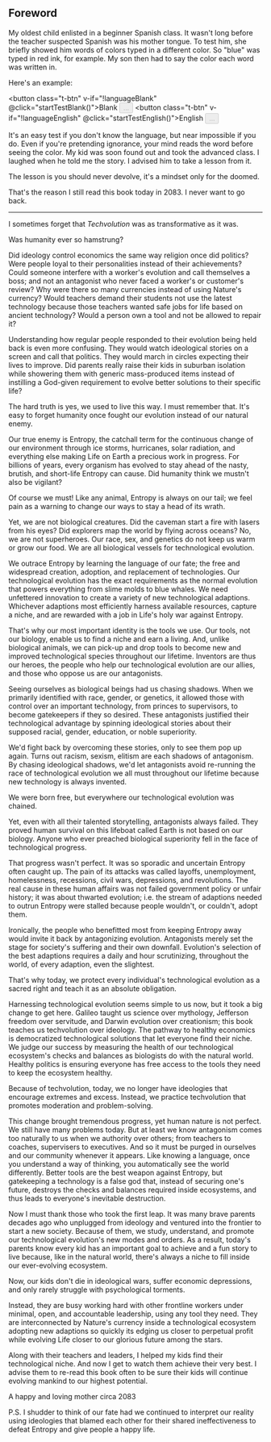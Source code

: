 ## Foreword

My oldest child enlisted in a beginner Spanish class. It wasn't long before the teacher suspected Spanish was his mother tongue. To test him, she briefly showed him words of colors typed in a different color. So "blue" was typed in red ink, for example. My son then had to say the color each word was written in. 

Here's an example:

<button class="t-btn" v-if="!languageBlank" @click="startTestBlank()">Blank</button>
<button class="t-btn-disabled" v-if="languageBlank" disabled>...</button>
<button class="t-btn" v-if="!languageEnglish" @click="startTestEnglish()">English</button> 
<button class="t-btn-disabled" v-if="languageEnglish" disabled>...</button>

<div class="language-test">
  <p v-if="languageBlank" id="wordBlank"></p>
  <p v-if="languageEnglish" id="wordEnglish"></p>
</div>
  
It's an easy test if you don't know the language, but near impossible if you do. Even if you're pretending ignorance, your mind reads the word before seeing the color. My kid was soon found out and took the advanced class. I laughed when he told me the story. I advised him to take a lesson from it.

The lesson is you should never devolve, it's a mindset only for the doomed.

That's the reason I still read this book today in 2083. I never want to go back.

---

I sometimes forget that _Techvolution_ was as transformative as it was.

Was humanity ever so hamstrung? 

Did ideology control economics the same way religion once did politics? Were people loyal to their personalities instead of their achievements? Could someone interfere with a worker's evolution and call themselves a boss; and not an antagonist who never faced a worker's or customer's review? Why were there so many currencies instead of using Nature's currency? Would teachers demand their students not use the latest technology because those teachers wanted safe jobs for life based on ancient technology? Would a person own a tool and not be allowed to repair it?

Understanding how regular people responded to their evolution being held back is even more confusing. They would watch ideological stories on a screen and call that politics. They would march in circles expecting their lives to improve. Did parents really raise their kids in suburban isolation while showering them with generic mass-produced items instead of instilling a God-given requirement to evolve better solutions to their specific life?

The hard truth is yes, we used to live this way. I must remember that. It's easy to forget humanity once fought our evolution instead of our natural enemy.

Our true enemy is Entropy, the catchall term for the continuous change of our environment through ice storms, hurricanes, solar radiation, and everything else making Life on Earth a precious work in progress. For billions of years, every organism has evolved to stay ahead of the nasty, brutish, and short-life Entropy can cause. Did humanity think we mustn't also be vigilant?

Of course we must! Like any animal, Entropy is always on our tail; we feel pain as a warning to change our ways to stay a head of its wrath.

Yet, we are not biological creatures. Did the caveman start a fire with lasers from his eyes? Did explorers map the world by flying across oceans? No, we are not superheroes. Our race, sex, and genetics do not keep us warm or grow our food. We are all biological vessels for technological evolution.

We outrace Entropy by learning the language of our fate; the free and widespread creation, adoption, and replacement of technologies. Our technological evolution has the exact requirements as the normal evolution that powers everything from slime molds to blue whales. We need unfettered innovation to create a variety of new technological adaptions. Whichever adaptions most efficiently harness available resources, capture a niche, and are rewarded with a job in Life's holy war against Entropy.

That's why our most important identity is the tools we use. Our tools, not our biology, enable us to find a niche and earn a living. And, unlike biological animals, we can pick-up and drop tools to become new and improved technological species throughout our lifetime. Inventors are thus our heroes, the people who help our technological evolution are our allies, and those who oppose us are our antagonists.

Seeing ourselves as biological beings had us chasing shadows. When we primarily identified with race, gender, or genetics, it allowed those with control over an important technology, from princes to supervisors, to become gatekeepers if they so desired. These antagonists justified their technological advantage by spinning ideological stories about their supposed racial, gender, education, or noble superiority.

We'd fight back by overcoming these stories, only to see them pop up again. Turns out racism, sexism, elitism are each shadows of antagonism. By chasing ideological shadows, we'd let antagonists avoid re-running the race of technological evolution we all must throughout our lifetime because new technology is always invented.

We were born free, but everywhere our technological evolution was chained.

Yet, even with all their talented storytelling, antagonists always failed. They proved human survival on this lifeboat called Earth is not based on our biology. Anyone who ever preached biological superiority fell in the face of technological progress.

That progress wasn't perfect. It was so sporadic and uncertain Entropy often caught up. The pain of its attacks was called layoffs, unemployment, homelessness, recessions, civil wars, depressions, and revolutions. The real cause in these human affairs was not failed government policy or unfair history; it was about thwarted evolution; i.e. the stream of adaptions needed to outrun Entropy were stalled because people wouldn't, or couldn't, adopt them.

Ironically, the people who benefitted most from keeping Entropy away would invite it back by antagonizing evolution. Antagonists merely set the stage for society's suffering and their own downfall. Evolution's selection of the best adaptions requires a daily and hour scrutinizing, throughout the world, of every adaption, even the slightest. 

That's why today, we protect every individual's technological evolution as a sacred right and teach it as an absolute obligation.

Harnessing technological evolution seems simple to us now, but it took a big change to get here. Galileo taught us science over mythology, Jefferson freedom over servitude, and Darwin evolution over creationism; this book teaches us techvolution over ideology. The pathway to healthy economics is democratized technological solutions that let everyone find their niche. We judge our success by measuring the health of our technological ecosystem's checks and balances as biologists do with the natural world. Healthy politics is ensuring everyone has free access to the tools they need to keep the ecosystem healthy.

Because of techvolution, today, we no longer have ideologies that encourage extremes and excess. Instead, we practice techvolution that promotes moderation and problem-solving. 

This change brought tremendous progress, yet human nature is not perfect. We still have many problems today. But at least we know antagonism comes too naturally to us when we authority over others; from teachers to coaches, supervisers to executives. And so it must be purged in ourselves and our community whenever it appears. Like knowing a language, once you understand a way of thinking, you automatically see the world differently. Better tools are the best weapon against Entropy, but gatekeeping a technology is a false god that, instead of securing one's future, destroys the checks and balances required inside ecosystems, and thus leads to everyone's inevitable destruction.

Now I must thank those who took the first leap. It was many brave parents decades ago who unplugged from ideology and ventured into the frontier to start a new society. Because of them, we study, understand, and promote our technological evolution's new modes and orders. As a result, today's parents know every kid has an important goal to achieve and a fun story to live because, like in the natural world, there's always a niche to fill inside our ever-evolving ecosystem. 

Now, our kids don't die in ideological wars, suffer economic depressions, and only rarely struggle with psychological torments.

Instead, they are busy working hard with other frontline workers under minimal, open, and accountable leadership, using any tool they need. They are interconnected by Nature's currency inside a technological ecosystem adopting new adaptions so quickly its edging us closer to perpetual profit while evolving Life closer to our glorious future among the stars.

Along with their teachers and leaders, I helped my kids find their technological niche. And now I get to watch them achieve their very best. I advise them to re-read this book often to be sure their kids will continue evolving mankind to our highest potential.

A happy and loving mother
circa 2083

P.S.
I shudder to think of our fate had we continued to interpret our reality using ideologies that blamed each other for their shared ineffectiveness to defeat Entropy and give people a happy life.